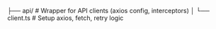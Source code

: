 ├── api/                    # Wrapper for API clients (axios config, interceptors)
│   └── client.ts           # Setup axios, fetch, retry logic